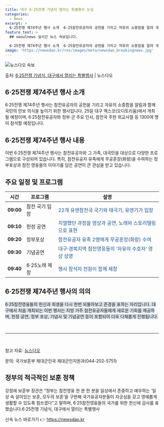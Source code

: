 ```yaml
---
title: 대구 6·25전쟁 기념식 열리는 특별행사 눈길
categories:
  - News
excerpt: >
  6·25전쟁 제74주년 행사 소개  6·25참전유공자의 공헌을 기리고 자유의 소중함을 알려 국민 안보 의식을…
feature_text: >
  ## seoulnews 실시간 뉴스 속보입니다.

  6·25전쟁 제74주년 행사 소개  6·25참전유공자의 공헌을 기리고 자유의 소중함을 알려 국민 안보 의식을…
image: 'https://newsdao.kr/res/images/meta/newsdao_breakingnews.jpg'
---
```


![뉴스다오 속보](https://newsdao.kr/res/images/meta/newsdao_breakingnews.jpg)

<p>출처: <a href="https://newsdao.kr/4388" rel="dofollow">6·25전쟁 기념식, 대구에서 열리는 특별행사</a> | 뉴스다오</p>

<h2 data-ke-size="size26">6·25전쟁 제74주년 행사 소개</h2>
<p data-ke-size="size16">6·25전쟁 제74주년 행사는 참전유공자의 공헌을 기리고 자유의 소중함을 알림과 함께 국민의 안보 의식을 높이기 위한 행사입니다. 25일 대구 엑스코(오디토리움)에서 개최될 예정이며, 6·25참전유공자와 정부·군 주요 인사, 참전국 주한 외교사절 등 1300여 명이 참석할 예정입니다.</p>

<h2 data-ke-size="size26">6·25전쟁 제74주년 행사 내용</h2>
<p data-ke-size="size16">이번 6·25전쟁 제74주년 행사는 참전유공자와 그 가족, 대국민을 대상으로 다양한 프로그램으로 구성되어 있습니다. 특히, 참전유공자 유족에게 무공훈장(화랑)을 수여하는 정부포상과 참전 영웅들의 이야기를 담은 공연이 큰 관심을 받고 있습니다.</p>

<h2 data-ke-size="size26">주요 일정 및 프로그램</h2>
<table>
	<thead>
		<tr>
			<th>시간</th>
			<th>프로그램</th>
			<th>설명</th>
		</tr>
	</thead>
	<tbody>
		<tr>
			<td style="text-align: center; height: 17px;"><b>09:00</b></td>
			<td>참전 국기 입장</td>
			<td><span style="color: #1a5490;">22개 유엔참전국 국기와 태극기, 유엔기가 입장</span></td>
		</tr>
		<tr>
			<td style="text-align: center; height: 17px;"><b>09:10</b></td>
			<td>헌정 공연</td>
			<td><span style="color: #1a5490;">치열했던 과정을 영상과 공연, 노래와 스토리텔링으로 표현</span></td>
		</tr>
		<tr>
			<td style="text-align: center; height: 17px;"><b>09:20</b></td>
			<td>정부포상</td>
			<td><span style="color: #1a5490;">참전유공자 유족 2명에게 무공훈장(화랑) 수여</span></td>
		</tr>
		<tr>
			<td style="text-align: center; height: 17px;"><b>09:30</b></td>
			<td>기념공연</td>
			<td><span style="color: #1a5490;">대구·경북지역 참전영웅들의 ‘자유의 수호자’ 영상 상영</span></td>
		</tr>
		<tr>
			<td style="text-align: center; height: 17px;"><b>09:40</b></td>
			<td>6·25노래 제창</td>
			<td><span style="color: #1a5490;">행사 참석자 전원이 함께 제창</span></td>
		</tr>
	</tbody>
</table>

<h2 data-ke-size="size26">6·25전쟁 제74주년 행사의 의의</h2>
<p data-ke-size="size16"><span style="background-color: #21538527;">6·25참전영웅들의 헌신과 희생을 다시 한번 되돌아보고 존경을 표하는 자리입니다. 대구에서 처음 개최되는 이번 행사는 지방 거주 참전유공자들에게 새로운 기회를 제공하며, 헌정 공연, 정부 포상, 기념사 및 기념공연 등이 포함되어 더욱 다채롭게 진행됩니다.</span></p>

<p data-ke-size="size16">&nbsp;</p>
<hr>
<p data-ke-size="size16">&nbsp;</p>

<p data-ke-size="size16">참고 자료: <a href="https://newsdao.kr/4388">뉴스다오</a></p>
<p data-ke-size="size16">문의: 국가보훈부 제대군인국 제대군인지원과(044-202-5751)</p>

<h2 data-ke-size="size26">정부의 적극적인 보훈 정책</h2>
<p data-ke-size="size16">강정애 보훈부 장관은 “정부는 참전영웅 한 분 한 분을 일상에서 존중하고 예우하는 ‘일상 속 살아있는 보훈, 모두의 보훈’을 구현해 국가유공자분들이 자긍심을 갖고 영예롭게 생활할 수 있도록 힘쓰겠다”고 말하며, 6·25참전영웅들의 국가를 위한 헌신에 감사를 표했습니다.6·25전쟁 기념식, 대구에서 열리는 특별행사</p> 

신속 뉴스 바로가기 👉 <a href="https://newsdao.kr" rel="dofollow">https://newsdao.kr</a>


